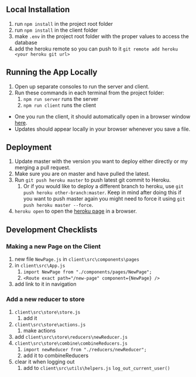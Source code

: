 ## Local Installation

1. run `npm install` in the project root folder
2. run `npm install` in the client folder
3. make `.env` in the project root folder with the proper values to access the database
4. add the heroku remote so you can push to it
   `git remote add heroku <your heroku git url>`

## Running the App Locally

1. Open up separate consoles to run the server and client.
2. Run these commands in each terminal from the project folder:
   1. `npm run server` runs the server
   2. `npm run client` runs the client

-  One you run the client, it should automatically open in a browser window [here](http://localhost:3000).
-  Updates should appear locally in your browser whenever you save a file.

## Deployment

1. Update master with the version you want to deploy either directly or my merging a pull request.
2. Make sure you are on master and have pulled the latest.
3. Run `git push heroku master` to push latest git commit to Heroku.
   1. Or if you would like to deploy a different branch to heroku, use `git push heroku other-branch:master`. Keep in mind after doing this if you want to push master again you might need to force it using `git push heroku master --force`.
4. `heroku open` to open the [heroku page](https://hawknation.herokuapp.com) in a browser.

## Development Checklists

### Making a new Page on the Client

1. new file `NewPage.js` in `client\src\components\pages`
2. in `client\src\App.js`
   1. `import NewPage from "./components/pages/NewPage";`
   2. `<Route exact path="/new-page" component={NewPage} />`
3. add link to it in navigation

### Add a new reducer to store

1. `client\src\store\store.js`
   1. add it
2. `client\src\store\actions.js`
   1. make actions
3. add `client\src\store\reducers\newReducer.js`
4. `client\src\store\combine\combineReducers.js`
   1. `import newReducer from "./reducers/newReducer";`
   2. add it to combineReducers
5. clear it when logging out
   1. add to `client\src\utils\helpers.js` `log_out_current_user()`
